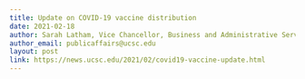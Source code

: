 ```yaml
---
title: Update on COVID-19 vaccine distribution
date: 2021-02-18
author: Sarah Latham, Vice Chancellor, Business and Administrative Services
author_email: publicaffairs@ucsc.edu
layout: post
link: https://news.ucsc.edu/2021/02/covid19-vaccine-update.html
---
```

